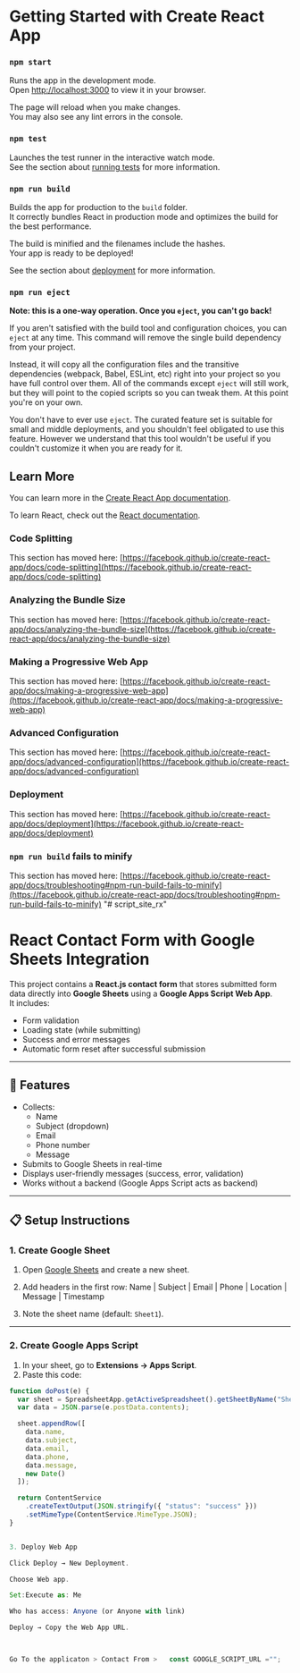 # Getting Started with Create React App
### `npm start`

Runs the app in the development mode.\
Open [http://localhost:3000](http://localhost:3000) to view it in your browser.

The page will reload when you make changes.\
You may also see any lint errors in the console.

### `npm test`

Launches the test runner in the interactive watch mode.\
See the section about [running tests](https://facebook.github.io/create-react-app/docs/running-tests) for more information.

### `npm run build`

Builds the app for production to the `build` folder.\
It correctly bundles React in production mode and optimizes the build for the best performance.

The build is minified and the filenames include the hashes.\
Your app is ready to be deployed!

See the section about [deployment](https://facebook.github.io/create-react-app/docs/deployment) for more information.

### `npm run eject`

**Note: this is a one-way operation. Once you `eject`, you can't go back!**

If you aren't satisfied with the build tool and configuration choices, you can `eject` at any time. This command will remove the single build dependency from your project.

Instead, it will copy all the configuration files and the transitive dependencies (webpack, Babel, ESLint, etc) right into your project so you have full control over them. All of the commands except `eject` will still work, but they will point to the copied scripts so you can tweak them. At this point you're on your own.

You don't have to ever use `eject`. The curated feature set is suitable for small and middle deployments, and you shouldn't feel obligated to use this feature. However we understand that this tool wouldn't be useful if you couldn't customize it when you are ready for it.

## Learn More

You can learn more in the [Create React App documentation](https://facebook.github.io/create-react-app/docs/getting-started).

To learn React, check out the [React documentation](https://reactjs.org/).

### Code Splitting

This section has moved here: [https://facebook.github.io/create-react-app/docs/code-splitting](https://facebook.github.io/create-react-app/docs/code-splitting)

### Analyzing the Bundle Size

This section has moved here: [https://facebook.github.io/create-react-app/docs/analyzing-the-bundle-size](https://facebook.github.io/create-react-app/docs/analyzing-the-bundle-size)

### Making a Progressive Web App

This section has moved here: [https://facebook.github.io/create-react-app/docs/making-a-progressive-web-app](https://facebook.github.io/create-react-app/docs/making-a-progressive-web-app)

### Advanced Configuration

This section has moved here: [https://facebook.github.io/create-react-app/docs/advanced-configuration](https://facebook.github.io/create-react-app/docs/advanced-configuration)

### Deployment

This section has moved here: [https://facebook.github.io/create-react-app/docs/deployment](https://facebook.github.io/create-react-app/docs/deployment)

### `npm run build` fails to minify

This section has moved here: [https://facebook.github.io/create-react-app/docs/troubleshooting#npm-run-build-fails-to-minify](https://facebook.github.io/create-react-app/docs/troubleshooting#npm-run-build-fails-to-minify)
"# script_site_rx" 


# React Contact Form with Google Sheets Integration

This project contains a **React.js contact form** that stores submitted form data directly into **Google Sheets** using a **Google Apps Script Web App**.  
It includes:
- Form validation  
- Loading state (while submitting)  
- Success and error messages  
- Automatic form reset after successful submission  

---

## 🚀 Features
- Collects:
  - Name  
  - Subject (dropdown)  
  - Email  
  - Phone number  
  - Message  
- Submits to Google Sheets in real-time  
- Displays user-friendly messages (success, error, validation)  
- Works without a backend (Google Apps Script acts as backend)  

---

## 📋 Setup Instructions

### 1. Create Google Sheet
1. Open [Google Sheets](https://sheets.google.com) and create a new sheet.  
2. Add headers in the first row:
Name | Subject | Email | Phone | Location | Message | Timestamp


3. Note the sheet name (default: `Sheet1`).

---

### 2. Create Google Apps Script
1. In your sheet, go to **Extensions → Apps Script**.  
2. Paste this code:

```javascript
function doPost(e) {
  var sheet = SpreadsheetApp.getActiveSpreadsheet().getSheetByName("Sheet1"); 
  var data = JSON.parse(e.postData.contents);

  sheet.appendRow([
    data.name,
    data.subject,
    data.email,
    data.phone,
    data.message,
    new Date()
  ]);

  return ContentService
    .createTextOutput(JSON.stringify({ "status": "success" }))
    .setMimeType(ContentService.MimeType.JSON);
}


3. Deploy Web App

Click Deploy → New Deployment.

Choose Web app.

Set:Execute as: Me

Who has access: Anyone (or Anyone with link)

Deploy → Copy the Web App URL.  



Go To the applicaton > Contact From >   const GOOGLE_SCRIPT_URL ="";
